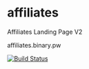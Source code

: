 # affiliates

Affiliates Landing Page V2

affiliates.binary.pw

[![Build Status](https://travis-ci.org/binary-com/affiliates.svg?branch=master)](https://travis-ci.org/binary-com/affiliates)

